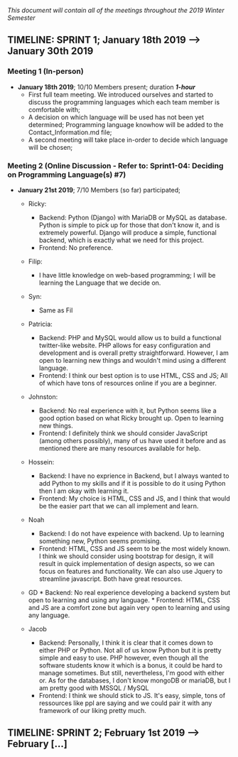 *This document will contain all of the meetings throughout the 2019 Winter Semester*

## TIMELINE: SPRINT 1; January 18th 2019 --> January 30th 2019

### Meeting 1 (In-person)
- **January 18th 2019**; 10/10 Members present; duration ***1-hour***
   - First full team meeting. We introduced ourselves and started to discuss the programming languages which each team member is comfortable with;
   - A decision on which language will be used has not been yet determined; Programming language knowhow will be added to the Contact_Information.md file;
   - A second meeting will take place in-order to decide which language will be chosen;
   

### Meeting 2 (Online Discussion - Refer to: Sprint1-04: Deciding on Programming Language(s) #7)
 - **January 21st 2019**; 7/10 Members (so far) participated;
   - Ricky:
     * Backend: Python (Django) with MariaDB or MySQL as database. Python is simple to pick up for those that don't know it, and is extremely powerful. Django will produce a simple, functional backend, which is exactly what we need for this project.
     * Frontend: No preference.
     
   - Filip:
     * I have little knowledge on web-based programming; I will be learning the Language that we decide on.
   
   - Syn:
     * Same as Fil
   
    - Patricia:
      * Backend: PHP and MySQL would allow us to build a functional twitter-like website. PHP allows for easy configuration and development and is overall pretty straightforward. However, I am open to learning new things and wouldn't mind using a different language. 
      * Frontend: I think our best option is to use HTML, CSS and JS; All of which have tons of resources online if you are a beginner. 
   
    - Johnston:
      * Backend: No real experience with it, but Python seems like a good option based on what Ricky brought up. Open to learning new things.
      * Frontend: I definitely think we should consider JavaScript (among others possibly), many of us have used it before and as mentioned there are many resources available for help.
      
     - Hossein:
       * Backend: I have no exprience in Backend, but I always wanted to add Python to my skills and if it is possible to do it using Python then I am okay with learning it.
       * Frontend: My choice is HTML, CSS and JS, and I think that would be the easier part that we can all implement and learn.
      
     - Noah
       * Backend: I do not have expeience with backend. Up to learning something new, Python seems promising. 
       * Frontend: HTML, CSS and JS seem to be the most widely known. I think we should consider using bootstrap for design, it will result in quick implementation of design aspects, so we can focus on features and functionality. We can also use Jquery to streamline javascript. Both have great resources. 
       
      - GD
       * Backend: No real experience developing a backend system but open to learning and using any language. 
       * Frontend: HTML, CSS and JS are a comfort zone but again very open to learning and using any language.
       
     - Jacob
       * Backend: Personally, I think it is clear that it comes down to either PHP or Python. Not all of us know Python but it is pretty simple and easy to use. PHP however, even though all the software students know it which is a bonus, it could be hard to manage sometimes. But still, nevertheless, I'm good with either or. 
            As for the databases, I don't know mongoDB or mariaDB, but I am pretty good with MSSQL / MySQL
       * Frontend: I think we should stick to JS. It's easy, simple, tons of ressources like ppl are saying and we could pair it with any framework of our liking pretty much. 
   
## TIMELINE: SPRINT 2; February 1st 2019 --> February [...]
